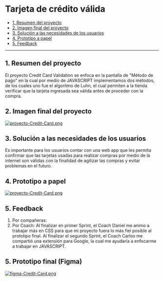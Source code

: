 # Tarjeta de crédito válida

* [1. Resumen del proyecto](#1-resumen-del-proyecto)
* [2. Imagen final del proyecto](#2-imagen-del-proyecto)
* [3. Solución a las necesidades de los usuarios](#3-solución-a-las-necesidades-de-los-usuarios)
* [4. Prototipo a papel](#4-prototipo-a-papel)
* [5. Feedback](#5feedback)

***

## 1. Resumen del proyecto

El proyecto Credit Card Validation se enfoca en la pantalla de "Método de pago" en la cual por medio de JAVASCRIPT implementamos dos métodos, de los cuales uno fue el algoritmo de Luhn, el cual permiten a la tienda verificar que la tarjeta ingresada sea válida antes de proceder con la compra.

## 2. Imagen final del proyecto

[![proyecto-Credit-Card.png](https://i.postimg.cc/hvvvM3F2/proyecto-Credit-Card.png)](https://postimg.cc/H8GTkzkM)

## 3. Solución a las necesidades de los usuarios

Es importante para los usuarios contar con una web app que les permita confirmar que las tarjetas usadas para realizar compras por medio de la internet son válidas con la finalidad de agilizar las compras y evitar problemas en el futuro. 

## 4. Prototipo a papel

[![proyecto-Credit-Card.png](https://i.postimg.cc/hvvvM3F2/proyecto-Credit-Card.png)](https://postimg.cc/H8GTkzkM)

## 5. Feedback

1. Por compañeras: 
2. Por Coach: Al finalizar en primer Sprint, el Coach Daniel me animo a trabajar más en CSS para que mi proyecto fuera lo más fiel posible al prototipo final.
Al finalizar el segundo Sprint, el Coach Carlos me compartió una extensión para Google, la cual me ayudaría a enfocarme a trabajar en JAVASCRIPT.

## 5. Prototipo final (Figma)

[![figma-Credit-Card.png](https://i.postimg.cc/GhQWQh3h/figma-Credit-Card.png)](https://postimg.cc/2V19jYBP)


